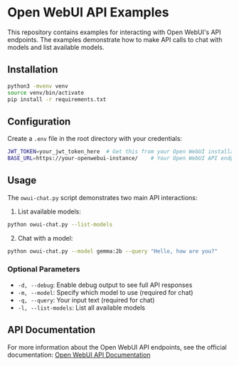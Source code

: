 # Open WebUI API Examples

This repository contains examples for interacting with Open WebUI's API endpoints. The examples demonstrate how to make API calls to chat with models and list available models.

## Installation

```bash
python3 -mvenv venv
source venv/bin/activate
pip install -r requirements.txt
```

## Configuration

Create a `.env` file in the root directory with your credentials:
```bash
JWT_TOKEN=your_jwt_token_here  # Get this from your Open WebUI installation
BASE_URL=https://your-openwebui-instance/    # Your Open WebUI API endpoint
```

## Usage

The `owui-chat.py` script demonstrates two main API interactions:

1. List available models:
```bash
python owui-chat.py --list-models
```

2. Chat with a model:
```bash
python owui-chat.py --model gemma:2b --query "Hello, how are you?"
```

### Optional Parameters

- `-d, --debug`: Enable debug output to see full API responses
- `-m, --model`: Specify which model to use (required for chat)
- `-q, --query`: Your input text (required for chat)
- `-l, --list-models`: List all available models

## API Documentation

For more information about the Open WebUI API endpoints, see the official documentation:
[Open WebUI API Documentation](https://docs.openwebui.com/getting-started/advanced-topics/api-endpoints/)
